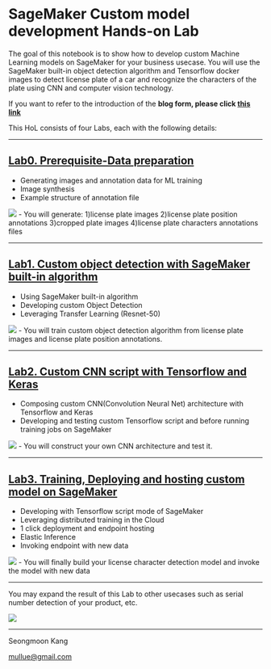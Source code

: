 # SageMaker Custom model development Hands-on Lab

The goal of this notebook is to show how to develop custom Machine Learning models on SageMaker for your business usecase. 
You will use the SageMaker built-in object detection algorithm and Tensorflow docker images to detect license plate of a car and recognize the characters of the plate using CNN and computer vision technology. 

If you want to refer to the introduction of the **blog form, please click [this link](blog.md)**

This HoL consists of four Labs, each with the following details:

<hr/>  

## [Lab0. Prerequisite-Data preparation](Lab0-data-prep.ipynb)
- Generating images and annotation data for ML training 
- Image synthesis  
- Example structure of annotation file  


<img src='imgs/Lab1.png' stype='width:600px;'/>  
- You will generate:  
 1)license plate images  
 2)license plate position annotations  
 3)cropped plate images  
 4)license plate characters annotations files  
  
  
  
  
  
<hr/>  

## [Lab1. Custom object detection with SageMaker built-in algorithm](Lab1-custom-object-detection.ipynb)
- Using SageMaker built-in algorithm
- Developing custom Object Detection 
- Leveraging Transfer Learning (Resnet-50)

<img src='imgs/Lab2.png' stype='width:600px;'/>  
- You will train custom object detection algorithm from license plate images and license plate position annotations.
  
  
  
   
<hr/>  

## [Lab2. Custom CNN script with Tensorflow and Keras](Lab2-custom-CNN-script-with-TF.ipynb)
- Composing custom CNN(Convolution Neural Net) architecture with Tensorflow and Keras  
- Developing and testing custom Tensorflow script and before running training jobs on SageMaker


<img src='imgs/Lab3.png' stype='width:600px;'/>  
- You will construct your own CNN architecture and test it.
  
  
  
  
<hr/>  

## [Lab3. Training, Deploying and hosting custom model on SageMaker](Lab3-train-deploy-host-on-SM.ipynb)
- Developing with Tensorflow script mode of SageMaker
- Leveraging distributed training in the Cloud
- 1 click deployment and endpoint hosting
- Elastic Inference 
- Invoking endpoint with new data

<img src='imgs/Lab4.png' stype='width:600px;'/>  
- You will finally build your license character detection model and invoke the model with new data
  
  
  
<hr/>
  
You may expand the result of this Lab to other usecases such as serial number detection of your product, etc.
  
<img src='imgs/OtherUsecase.png' stype='width:200px;'/> 
  
  
  
  
<hr/>
Seongmoon Kang   

mullue@gmail.com  


